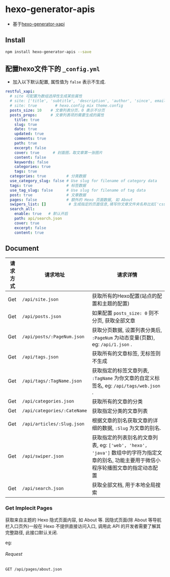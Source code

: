 # hexo-generator-apis
* 基于[hexo-generator-xapi](https://github.com/bmqy/hexo-generator-xapi)

## Install

```bash
npm install hexo-generator-apis --save
```

## 配置hexo文件下的 `_config.yml`

* 加入以下默认配置, 属性值为 `false` 表示不生成.

```yml
restful_xapi:
  # site 可配置为数组选择性生成某些属性
  # site: ['title', 'subtitle', 'description', 'author', 'since', email', 'favicon', 'avatar']
  # site: true        # hexo.config mix theme.config
  posts_size: 10    # 文章列表分页，0 表示不分页
  posts_props:      # 文章列表项的需要生成的属性
    title: true
    slug: true
    date: true
    updated: true
    comments: true
    path: true
    excerpt: false
    cover: true      # 封面图，取文章第一张图片
    content: false
    keywords: false
    categories: true
    tags: true
  categories: true         # 分类数据
  use_category_slug: false # Use slug for filename of category data
  tags: true               # 标签数据
  use_tag_slug: false      # Use slug for filename of tag data
  post: true               # 文章数据
  pages: false             # 额外的 Hexo 页面数据, 如 About
  swipers_list: []          # 生成指定的页面信息,填写你文章文件夹名称比如['css','js']，不加后缀名,主要用于轮播图api
  search_all:
    enable: true   # 默认开启
    path: api/search.json
    cover: true
    excerpt: false
    content: true
```

## Document

请求方式|请求地址|请求详情
-----|-----|-----
Get|`/api/site.json` |获取所有的Hexo配置(站点的配置和主题的配置)
Get|`/api/posts.json` | 如果配置 `posts_size: 0` 则不分页, 获取全部文章
Get|`/api/posts/:PageNum.json` | 获取分页数据, 设置列表分类后, `:PageNum` 为动态变量(页数), eg: `/api/1.json` .
Get|`/api/tags.json` | 获取所有的文章标签, 无标签则不生成
Get|`/api/tags/:TagName.json` | 获取指定的标签文章列表, `:TagName` 为你文章的自定义标签名, eg: `/api/tags/web.json` .
Get|`/api/categories.json` | 获取所有的文章的分类
Get|`/api/categories/:CateName` | 获取指定分类的文章列表
Get|`/api/articles/:Slug.json` | 根据文章的别名获取文章的详细的数据, `:Slug` 为文章的别名.
Get|`/api/swiper.json` | 获取指定的列表别名的文章列表, eg: `['web', 'hexo', 'java']` 数组中的字符为指定文章的别名, 功能主要用于微信小程序轮播图文章的指定动态配置
Get|`/api/search.json` | 获取全部文档, 用于本地全局搜索

### Get Implecit Pages

获取来自主题的 Hexo 隐式页面内容, 如 About 等. 因隐式页面(除 About 等导航栏入口页外)一般在 Hexo 不提供直接访问入口, 调用此 API 的开发者需要了解其完整路径, 此接口默认关闭.

eg: 

###### Request

```
GET /api/pages/about.json
```
